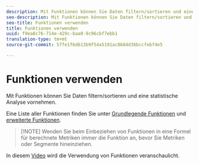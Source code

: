 ```yaml
---
description: Mit Funktionen können Sie Daten filtern/sortieren und eine statistische Analyse vornehmen.
seo-description: Mit Funktionen können Sie Daten filtern/sortieren und eine statistische Analyse vornehmen.
seo-title: Funktionen verwenden
title: Funktionen verwenden
uuid: f9ea8c76-714e-429c-baa0-9c96cbf7ebb1
translation-type: tm+mt
source-git-commit: 57fe1f6d613b9f54a5191ac8684d36bccfebf4e5

---
```



# Funktionen verwenden

Mit Funktionen können Sie Daten filtern/sortieren und eine statistische Analyse vornehmen.

Eine Liste aller Funktionen finden Sie unter [Grundlegende Funktionen](/help/components/c-calcmetrics/cm-reference/cm-functions.md) und [erweiterte Funktionen](/help/components/c-calcmetrics/cm-reference/cm-adv-functions.md).

> [!NOTE] Wenden Sie beim Einbeziehen von Funktionen in eine Formel für berechnete Metriken immer die Funktion an, bevor Sie Metriken oder Segmente hineinziehen.

In diesem [Video](https://youtu.be/SSyWvomnewI) wird die Verwendung von Funktionen veranschaulicht.
